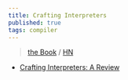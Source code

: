 ```yaml
---
title: Crafting Interpreters
published: true
tags: compiler
---
```

> [the Book](https://craftinginterpreters.com/) / [HN](https://news.ycombinator.com/item?id=40950235)

- [Crafting Interpreters: A Review](https://news.ycombinator.com/item?id=31835818)
